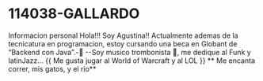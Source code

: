 # 114038-GALLARDO
Informacion personal
Hola!!! Soy Agustina!!
Actualmente ademas de la tecnicatura en programacion, estoy cursando una beca en Globant de “Backend con Java”.-🙌
--Soy musico trombonista 📯, me dedique al Funk y latinJazz...
            {{ Me gusta jugar al World of Warcraft y al LOL }}
                         ** Me encanta correr, mis gatos, y el rio**
                         








